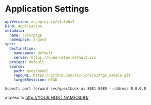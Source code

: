 # Application Settings 
```yaml
apiVersion: argoproj.io/v1alpha1
kind: Application
metadata:
  name: colorpage
  namespace: argocd
spec:
  destination:
    namespace: default
    server: https://kubernetes.default.svc
  project: default
  source:
    path: guestbook2
    repoURL: https://github.com/tac-ichiro/Argo_sample.git
    targetRevision: HEAD
```


```console
kubectl port-forward svc/guestbook-ui 8081:8080 --address 0.0.0.0
````

access to http://YOUR.HOST.NAME:8081/
